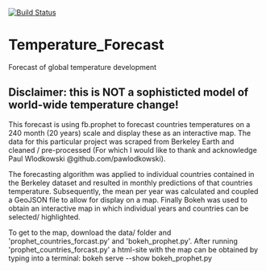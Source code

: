[![Build Status](https://travis-ci.org/mkoeppel/Temperature_Forecast.svg?branch=master)](https://travis-ci.org/mkoeppel/Temperature_Forecast)

# Temperature_Forecast
Forecast of global temperature development

## Disclaimer: this is NOT a sophisticted model of world-wide temperature change!

This forecast is using fb.prophet to forecast countries temperatures on a 240 month (20 years) scale and display these as an interactive map.
The data for this particular project was scraped from Berkeley Earth and cleaned / pre-processed (For which I would like to thank and acknowledge Paul Wlodkowski @github.com/pawlodkowski).

The forecasting algorithm was applied to individual countries contained in the Berkeley dataset and resulted in monthly predictions of that countries temperature.
Subsequently, the mean per year was calculated and coupled a GeoJSON file to allow for display on a map.
Finally Bokeh was used to obtain an interactive map in which individual years and countries can be selected/ highlighted.

To get to the map, download the data/ folder and 'prophet_countries_forcast.py' and 'bokeh_prophet.py'. After running 'prophet_countries_forcast.py'
a html-site with the map can be obtained by typing into a terminal: bokeh serve --show bokeh_prophet.py
